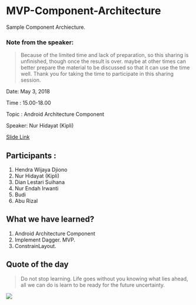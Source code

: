 # MVP-Component-Architecture
Sample Component Archiecture.

### Note from the speaker:
>Because of the limited time and lack of preparation, so this sharing is unfinished, though once the result is over. maybe at other times can better prepare the material to be discussed so that it can use the time well. Thank you for taking the time to participate in this sharing session.

Date: May 3, 2018

Time : 15.00-18.00

Topic : Android Architecture Component

Speaker: Nur Hidayat (Kipli)

[Slide Link](https://docs.google.com/presentation/d/1uNdW8yffApEjqftt6tWZx-f8P433ntf8bzcHV3Aa5tY/edit?usp=sharing)

## Participants :
1. Hendra Wijaya Djiono
2. Nur Hidayat (Kipli)
4. Dian Lestari Suihana
5. Nur Endah Irwanti
6. Budi
7. Abu Rizal

## What we have learned?
1. Android Architecture Component
2. Implement Dagger. MVP.
3. ConstrainLayout.

## Quote of the day
>Do not stop learning. Life goes without you knowing what lies ahead, all we can do is learn to be ready for the future uncertainty.

![](https://user-images.githubusercontent.com/9481791/43623164-019a49b2-970a-11e8-80f7-12d27de8b1bc.jpeg)
